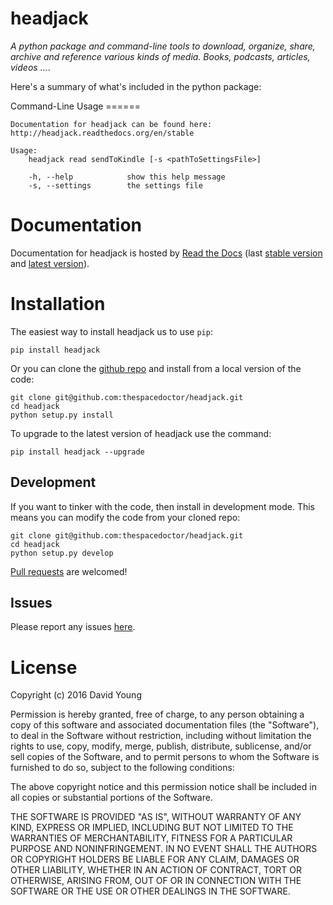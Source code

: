 headjack
========

*A python package and command-line tools to download, organize, share,
archive and reference various kinds of media. Books, podcasts, articles,
videos ...*.

Here's a summary of what's included in the python package:

Command-Line Usage ======

    Documentation for headjack can be found here: http://headjack.readthedocs.org/en/stable

    Usage:
        headjack read sendToKindle [-s <pathToSettingsFile>]

        -h, --help            show this help message
        -s, --settings        the settings file

Documentation
=============

Documentation for headjack is hosted by [Read the
Docs](http://headjack.readthedocs.org/en/stable/) (last [stable
version](http://headjack.readthedocs.org/en/stable/) and [latest
version](http://headjack.readthedocs.org/en/latest/)).

Installation
============

The easiest way to install headjack us to use `pip`:

    pip install headjack

Or you can clone the [github
repo](https://github.com/thespacedoctor/headjack) and install from a
local version of the code:

    git clone git@github.com:thespacedoctor/headjack.git
    cd headjack
    python setup.py install

To upgrade to the latest version of headjack use the command:

    pip install headjack --upgrade

Development
-----------

If you want to tinker with the code, then install in development mode.
This means you can modify the code from your cloned repo:

    git clone git@github.com:thespacedoctor/headjack.git
    cd headjack
    python setup.py develop

[Pull requests](https://github.com/thespacedoctor/headjack/pulls) are
welcomed!

Issues
------

Please report any issues
[here](https://github.com/thespacedoctor/headjack/issues).

License
=======

Copyright (c) 2016 David Young

Permission is hereby granted, free of charge, to any person obtaining a
copy of this software and associated documentation files (the
"Software"), to deal in the Software without restriction, including
without limitation the rights to use, copy, modify, merge, publish,
distribute, sublicense, and/or sell copies of the Software, and to
permit persons to whom the Software is furnished to do so, subject to
the following conditions:

The above copyright notice and this permission notice shall be included
in all copies or substantial portions of the Software.

THE SOFTWARE IS PROVIDED "AS IS", WITHOUT WARRANTY OF ANY KIND, EXPRESS
OR IMPLIED, INCLUDING BUT NOT LIMITED TO THE WARRANTIES OF
MERCHANTABILITY, FITNESS FOR A PARTICULAR PURPOSE AND NONINFRINGEMENT.
IN NO EVENT SHALL THE AUTHORS OR COPYRIGHT HOLDERS BE LIABLE FOR ANY
CLAIM, DAMAGES OR OTHER LIABILITY, WHETHER IN AN ACTION OF CONTRACT,
TORT OR OTHERWISE, ARISING FROM, OUT OF OR IN CONNECTION WITH THE
SOFTWARE OR THE USE OR OTHER DEALINGS IN THE SOFTWARE.
